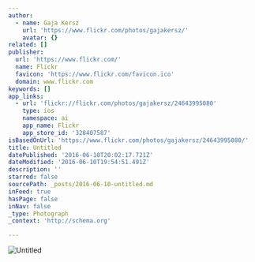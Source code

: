 ```yaml
---
author:
  - name: Gaja Kersz
    url: 'https://www.flickr.com/photos/gajakersz/'
    avatar: {}
related: []
publisher:
  url: 'https://www.flickr.com/'
  name: Flickr
  favicon: 'https://www.flickr.com/favicon.ico'
  domain: www.flickr.com
keywords: []
app_links:
  - url: 'flickr://flickr.com/photos/gajakersz/24643995080'
    type: ios
    namespace: ai
    app_name: Flickr
    app_store_id: '328407587'
isBasedOnUrl: 'https://www.flickr.com/photos/gajakersz/24643995080/'
title: Untitled
datePublished: '2016-06-10T20:02:17.721Z'
dateModified: '2016-06-10T19:54:51.491Z'
description: ''
starred: false
sourcePath: _posts/2016-06-10-untitled.md
inFeed: true
hasPage: false
inNav: false
_type: Photograph
_context: 'http://schema.org'

---
```

![Untitled](https://farm2.staticflickr.com/1465/24643995080_6ebf8316f9_b.jpg)